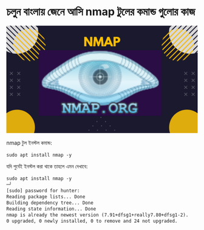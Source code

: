 # চলুন বাংলায় জেনে আসি nmap টুলের কমান্ড গুলোর কাজ

![nmap](images/nmap.png)

nmap টুল ইনস্টল কমান্ড:<br/>

    sudo apt install nmap -y

যদি পুর্বেই ইনস্টল করা থাকে তাহলে এমন দেখাবে:

```
sudo apt install nmap -y                                                                          ─╯
[sudo] password for hunter: 
Reading package lists... Done
Building dependency tree... Done
Reading state information... Done
nmap is already the newest version (7.91+dfsg1+really7.80+dfsg1-2).
0 upgraded, 0 newly installed, 0 to remove and 24 not upgraded.
```